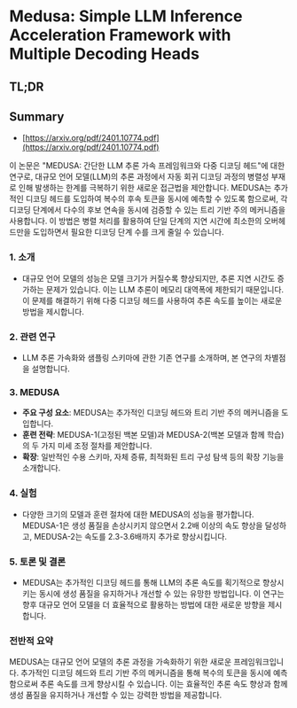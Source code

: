 # Medusa: Simple LLM Inference Acceleration Framework with Multiple Decoding Heads
## TL;DR
## Summary
- [https://arxiv.org/pdf/2401.10774.pdf](https://arxiv.org/pdf/2401.10774.pdf)

이 논문은 "MEDUSA: 간단한 LLM 추론 가속 프레임워크와 다중 디코딩 헤드"에 대한 연구로, 대규모 언어 모델(LLM)의 추론 과정에서 자동 회귀 디코딩 과정의 병렬성 부재로 인해 발생하는 한계를 극복하기 위한 새로운 접근법을 제안합니다. MEDUSA는 추가적인 디코딩 헤드를 도입하여 복수의 후속 토큰을 동시에 예측할 수 있도록 함으로써, 각 디코딩 단계에서 다수의 후보 연속을 동시에 검증할 수 있는 트리 기반 주의 메커니즘을 사용합니다. 이 방법은 병렬 처리를 활용하여 단일 단계의 지연 시간에 최소한의 오버헤드만을 도입하면서 필요한 디코딩 단계 수를 크게 줄일 수 있습니다.

### 1. 소개

- 대규모 언어 모델의 성능은 모델 크기가 커질수록 향상되지만, 추론 지연 시간도 증가하는 문제가 있습니다. 이는 LLM 추론이 메모리 대역폭에 제한되기 때문입니다. 이 문제를 해결하기 위해 다중 디코딩 헤드를 사용하여 추론 속도를 높이는 새로운 방법을 제시합니다.

### 2. 관련 연구

- LLM 추론 가속화와 샘플링 스키마에 관한 기존 연구를 소개하며, 본 연구의 차별점을 설명합니다.

### 3. MEDUSA

- **주요 구성 요소**: MEDUSA는 추가적인 디코딩 헤드와 트리 기반 주의 메커니즘을 도입합니다.
- **훈련 전략**: MEDUSA-1(고정된 백본 모델)과 MEDUSA-2(백본 모델과 함께 학습)의 두 가지 미세 조정 절차를 제안합니다.
- **확장**: 일반적인 수용 스키마, 자체 증류, 최적화된 트리 구성 탐색 등의 확장 기능을 소개합니다.

### 4. 실험

- 다양한 크기의 모델과 훈련 절차에 대한 MEDUSA의 성능을 평가합니다. MEDUSA-1은 생성 품질을 손상시키지 않으면서 2.2배 이상의 속도 향상을 달성하고, MEDUSA-2는 속도를 2.3-3.6배까지 추가로 향상시킵니다.

### 5. 토론 및 결론

- MEDUSA는 추가적인 디코딩 헤드를 통해 LLM의 추론 속도를 획기적으로 향상시키는 동시에 생성 품질을 유지하거나 개선할 수 있는 유망한 방법입니다. 이 연구는 향후 대규모 언어 모델을 더 효율적으로 활용하는 방법에 대한 새로운 방향을 제시합니다.

### 전반적 요약

MEDUSA는 대규모 언어 모델의 추론 과정을 가속화하기 위한 새로운 프레임워크입니다. 추가적인 디코딩 헤드와 트리 기반 주의 메커니즘을 통해 복수의 토큰을 동시에 예측함으로써 추론 속도를 크게 향상시킬 수 있습니다. 이는 효율적인 추론 속도 향상과 함께 생성 품질을 유지하거나 개선할 수 있는 강력한 방법을 제공합니다.